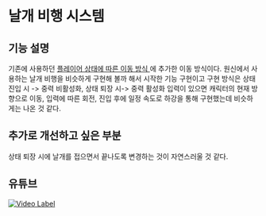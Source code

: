 # 날개 비행 시스템

## 기능 설명
 기존에 사용하던 [플레이어 상태에 따른 이동 방식 ][Movementlink]에 추가한 이동 방식이다.
원신에서 사용하는 날개 비행을 비슷하게 구현해 볼까 해서 시작한 기능 구현이고 구현 방식은
상태 진입 시 -> 중력 비활성화, 상태 퇴장 시-> 중력 활성화
입력이 있으면 캐릭터의 현재 방향으로 이동, 입력에 따른 회전, 진입 후에 일정 속도로 하강을 통해 구현했는데 비슷하게는 나온 것 같다.
 
## 추가로 개선하고 싶은 부분
  상태 퇴장 시에 날개를 접으면서 끝나도록 변경하는 것이 자연스러울 것 같다.
 
## 유튜브
 [![Video Label](http://img.youtube.com/vi/Fk4OVNQ56G4/0.jpg)](https://youtu.be/Fk4OVNQ56G4)

[Movementlink]: /PublicStudyRecordRepository/VariousFunctions/Movement&Parkour/Movement
